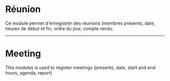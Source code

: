 Réunion
=======
Ce module permet d'enregistrer des réunions (membres présents, date, heures de début et fin, ordre du jour, compte
rendu.

-------

Meeting
=======
This modules is used to register meetings (presents, date, start and end hours, agenda, report)